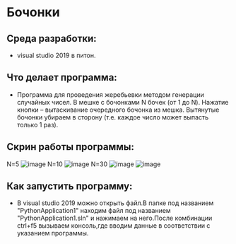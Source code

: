 # Бочонки
## Среда разработки:
- visual studio 2019 в питон.
## Что делает программа:
- Программа для проведения жеребьевки методом генерации случайных чисел.
В мешке с бочонками N бочек (от 1 до N).
Нажатие кнопки – вытаскивание очередного бочонка из мешка.
Вытянутые бочонки убираем в сторону (т.е. каждое число может выпасть только 1 раз).
## Скрин работы программы:
N=5
![image](https://user-images.githubusercontent.com/90550031/147226690-c4e28bde-7d4d-4cfd-8416-63b8daea008b.png)
N=10
![image](https://user-images.githubusercontent.com/90550031/147226795-f898afae-174d-43be-9b5a-79d2f93b4e6a.png)
N=30
![image](https://user-images.githubusercontent.com/90550031/147227078-2bc96c2c-5098-48c9-ade4-4fd53227a9ac.png)
![image](https://user-images.githubusercontent.com/90550031/147227121-365967d3-1ca0-4f48-add9-fe77f06484e0.png)
## Как запустить программу:
- В visual studio 2019 можно открыть файл.В папке под названием "PythonApplication1" находим файл под названием "PythonApplication1.sln" и нажимаем на него.После комбинации ctrl+f5 вызываем консоль,где  вводим данные в соответствии с указанием программы.
